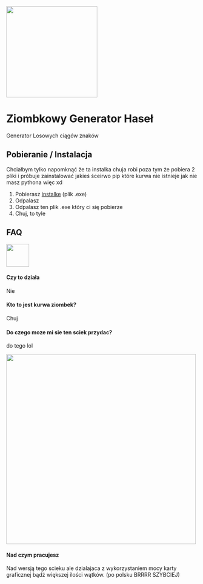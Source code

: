 
<img src="https://cdn.discordapp.com/attachments/1016613165359968277/1205565028527251526/cos.png?ex=65d8d4ed&is=65c65fed&hm=95a8857db00009cb24b52312fff57c6ceafbe67f31f99c59fc9c4479f56e23fb&" width="240"/> 

# Ziombkowy Generator Haseł

Generator Losowych ciągów znaków


## Pobieranie / Instalacja
Chciałbym tylko napomknąć że ta instalka chuja robi poza tym że pobiera 2 pliki i próbuje zainstalować jakieś śceirwo
pip które kurwa nie istnieje jak nie masz pythona więc xd 
1. Pobierasz [instalke](https://github.com/krawatPL/ZiombkowyGeneratorHase-/releases/) (plik .exe)
2. Odpalasz
3. Odpalasz ten plik .exe który ci się pobierze
4. Chuj, to tyle
## FAQ
<img src="https://media.discordapp.net/attachments/1200941576130674828/1201160794960838666/IMG_20240119_100101.jpg?ex=65edb92a&is=65db442a&hm=09017af0db6adb92d5a7375334fbeae2d9c7edafb8ab6f870a05795d4b941d28&=&format=webp&width=420&height=559" width="60"/> 

#### Czy to działa

Nie

#### Kto to jest kurwa ziombek?

Chuj

#### Do czego moze mi sie ten sciek przydac?
do tego lol

<img src="https://cdn.discordapp.com/attachments/1157025605863346179/1213471611991105556/image.png?ex=65f59881&is=65e32381&hm=a4a179694492485f82650786f499417c4c6eb0724df3fcedcf34aeb91177f15e&" 
width="500"/> 

#### Nad czym pracujesz
Nad wersją tego scieku ale dzialajaca z wykorzystaniem mocy karty graficznej bądź większej ilości wątków. (po polsku BRRRR SZYBCIEJ)
